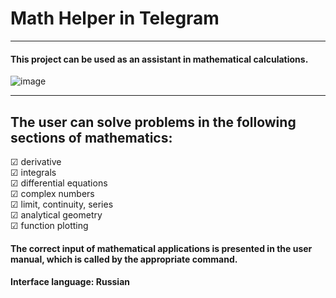 # Math Helper in Telegram
____
#### This project can be used as an assistant in mathematical calculations.    
![image](https://user-images.githubusercontent.com/101992203/202670251-0252c42c-3649-4642-8f99-547a545531b7.png)
____
## The user can solve problems in the following sections of mathematics:    
☑ derivative    
☑ integrals    
☑ differential equations    
☑ complex numbers    
☑ limit, continuity, series    
☑ analytical geometry    
☑ function plotting    
#### The correct input of mathematical applications is presented in the user manual, which is called by the appropriate command.
#### Interface language: Russian
